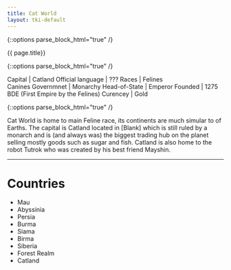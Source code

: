 ```yaml
---
title: Cat World
layout: tki-default
---
```


{::options parse_block_html="true" /}
<div class="row">
<div class="col-md-3">
<div class="panel panel-default no-padding">
<div class="panel-heading">
{{ page.title}}
</div>
<div class="panel-body">
</div>
<div class="panel-body">

{::options parse_block_html="true" /}


Capital | Catland
Official language | ???
Races | Felines <br /> Canines
Governmnet | Monarchy
Head-of-State | Emperor
Founded | 1275 BDE (First Empire by the Felines)
Curencey | Gold


</div>
</div>
</div>
<div class="col-md-9">

{::options parse_block_html="true" /}


Cat World is home to main Feline race, its continents are much simular to of Earths. The capital is Catland located in [Blank] which is still ruled by a  monarch and is (and always was) the biggest trading hub on the planet selling mostly goods such as sugar and fish. Catland is also home to the robot Tutrok who was created by his best friend Mayshin.

---

# Countries
* Mau
* Abyssinia
* Persia
* Burma
* Siama 
* Birma 
* Siberia 
* Forest Realm
* Catland 


</div>
</div>
